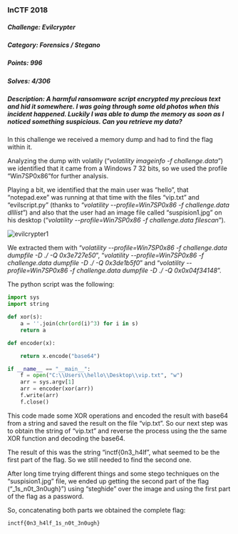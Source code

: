 ### InCTF 2018

##### Challenge: Evilcrypter

##### Category: Forensics / Stegano

##### Points: 996

##### Solves: 4/306

##### Description: A harmful ransomware script encrypted my precious text and hid it somewhere. I was going through some old photos when this incident happened. Luckily I was able to dump the memory as soon as I noticed something suspicious. Can you retrieve my data?

In this challenge we received a memory dump and had to find the flag within it.

Analyzing the dump with volatily (“*volatility imageinfo -f challenge.data*”) we identified that it came from a Windows 7 32 bits, so we used the profile “Win7SP0x86”for further analysis.

Playing a bit, we identified that the main user was “hello”, that “notepad.exe” was running at that time with the files “vip.txt” and “evilscript.py” (thanks to “*volatility --profile=Win7SP0x86 -f challenge.data dlllist*”) and also that the user had an image file called “suspision1.jpg” on his desktop (“*volatility --profile=Win7SP0x86 -f challenge.data filescan*”). 

![evilcrypter1](https://user-images.githubusercontent.com/38633962/46692797-76383580-cc08-11e8-92e8-aa271fbd9dd1.png)

We extracted them with “*volatility --profile=Win7SP0x86 -f challenge.data dumpfile -D ./ -Q 0x3e727e50*”, “*volatility --profile=Win7SP0x86 -f challenge.data dumpfile -D ./ -Q 0x3de1b5f0*” and “*volatility --profile=Win7SP0x86 -f challenge.data dumpfile -D ./ -Q 0x0x04f34148*”.

The python script was the following:

```python
import sys
import string

def xor(s):
	a = ''.join(chr(ord(i)^3) for i in s)
	return a

def encoder(x):

	return x.encode("base64")

if __name__ == "__main__":
	f = open("C:\\Users\\hello\\Desktop\\vip.txt", "w")
	arr = sys.argv[1]
	arr = encoder(xor(arr))
	f.write(arr)
	f.close()
```

This code made some XOR operations and encoded the result with base64 from a string and saved the result on the file “vip.txt”. So our next step was to obtain the string of “vip.txt” and reverse the process using the the same XOR function and decoding the base64.

The result of this was the string “inctf{0n3_h4lf”, what seemed to be the first part of the flag. So we still needed to find the second one.

After long time trying different things and some stego techniques on the “suspision1.jpg” file, we ended up getting the second part of the flag (“_1s_n0t_3n0ugh}”) using “steghide” over the image and using the first part of the flag as a password.

So, concatenating both parts we obtained the complete flag:

```
inctf{0n3_h4lf_1s_n0t_3n0ugh} 
```


